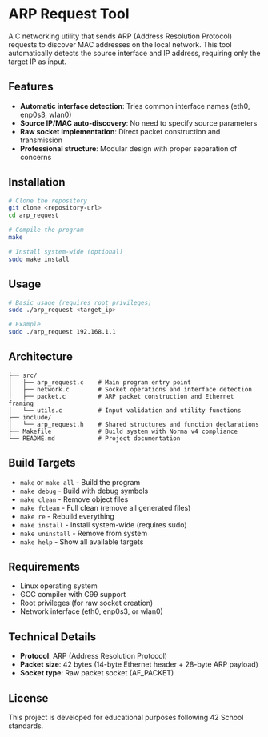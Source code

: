 # ARP Request Tool

A C networking utility that sends ARP (Address Resolution Protocol) requests to discover MAC addresses on the local network. This tool automatically detects the source interface and IP address, requiring only the target IP as input.

## Features

- **Automatic interface detection**: Tries common interface names (eth0, enp0s3, wlan0)
- **Source IP/MAC auto-discovery**: No need to specify source parameters
- **Raw socket implementation**: Direct packet construction and transmission
- **Professional structure**: Modular design with proper separation of concerns

## Installation

```bash
# Clone the repository
git clone <repository-url>
cd arp_request

# Compile the program
make

# Install system-wide (optional)
sudo make install
```

## Usage

```bash
# Basic usage (requires root privileges)
sudo ./arp_request <target_ip>

# Example
sudo ./arp_request 192.168.1.1
```

## Architecture

```
├── src/
│   ├── arp_request.c    # Main program entry point
│   ├── network.c        # Socket operations and interface detection
│   ├── packet.c         # ARP packet construction and Ethernet framing
│   └── utils.c          # Input validation and utility functions
├── include/
│   └── arp_request.h    # Shared structures and function declarations
├── Makefile             # Build system with Norma v4 compliance
└── README.md            # Project documentation
```

## Build Targets

- `make` or `make all` - Build the program
- `make debug` - Build with debug symbols
- `make clean` - Remove object files
- `make fclean` - Full clean (remove all generated files)
- `make re` - Rebuild everything
- `make install` - Install system-wide (requires sudo)
- `make uninstall` - Remove from system
- `make help` - Show all available targets

## Requirements

- Linux operating system
- GCC compiler with C99 support
- Root privileges (for raw socket creation)
- Network interface (eth0, enp0s3, or wlan0)

## Technical Details

- **Protocol**: ARP (Address Resolution Protocol)
- **Packet size**: 42 bytes (14-byte Ethernet header + 28-byte ARP payload)
- **Socket type**: Raw packet socket (AF_PACKET)

## License

This project is developed for educational purposes following 42 School standards.
